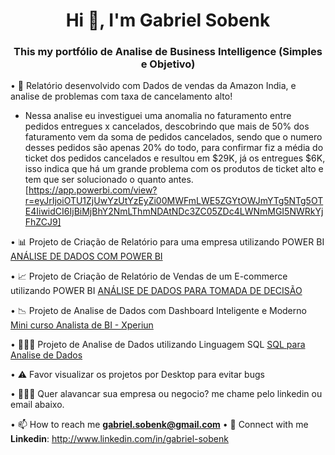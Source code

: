 <h1 align="center">Hi 👋, I'm Gabriel Sobenk</h1>
<h3 align="center">This my portfólio de Analise de Business Intelligence (Simples e Objetivo)</h3>

• 📂 Relatório desenvolvido com Dados de vendas da Amazon India, e analise de problemas com taxa de cancelamento alto!
- Nessa analise eu investiguei uma anomalia no faturamento entre pedidos entregues x cancelados, descobrindo que mais de 50% dos faturamento vem da soma de pedidos cancelados, sendo que o numero desses pedidos são apenas 20% do todo, para confirmar fiz a média do ticket dos pedidos cancelados e resultou em $29K, já os entregues $6K, isso indica que há um grande problema com os produtos de ticket alto e tem que ser solucionado o quanto antes.
[https://app.powerbi.com/view?r=eyJrIjoiOTU1ZjUwYzUtYzEyZi00MWFmLWE5ZGYtOWJmYTg5NTg5OTE4IiwidCI6IjBiMjBhY2NmLThmNDAtNDc3ZC05ZDc4LWNmMGI5NWRkYjFhZCJ9]


• 📊 Projeto de Criação de Relatório para uma empresa utilizando POWER BI [ANÁLISE DE DADOS COM POWER BI](https://app.powerbi.com/view?r=eyJrIjoiNzAzOTMwMzQtOGVhNS00MDY1LWFlODctMTI5NmU4MDU2ZmQ5IiwidCI6IjBiMjBhY2NmLThmNDAtNDc3ZC05ZDc4LWNmMGI5NWRkYjFhZCJ9)

• 📈 Projeto de Criação de Relatório de Vendas de um E-commerce utilizando POWER BI [ANÁLISE DE DADOS PARA TOMADA DE DECISÃO](https://app.powerbi.com/view?r=eyJrIjoiNmRhYjU2NjctMzY1ZS00MzhhLTgwMzgtMzAwMmZjMjk2N2Q1IiwidCI6IjBiMjBhY2NmLThmNDAtNDc3ZC05ZDc4LWNmMGI5NWRkYjFhZCJ9)

• 📉 Projeto de Analise de Dados com Dashboard Inteligente e Moderno [Mini curso Analista de BI - Xperiun](https://app.powerbi.com/view?r=eyJrIjoiNzA0NzRkOTAtNzY3Ny00YjJmLWExNjktZDY2NTcwOTYxMTU5IiwidCI6IjBiMjBhY2NmLThmNDAtNDc3ZC05ZDc4LWNmMGI5NWRkYjFhZCJ9)

• 🧑🏻‍💻 Projeto de Analise de Dados utilizando Linguagem SQL [SQL para Analise de Dados](https://medium.com/@gabriel.sobenk/sql-query-from-metabase-portfolio-1fde35be3a5f)

• ⚠️ Favor visualizar os projetos por Desktop para evitar bugs

• 🧑🏻‍💼 Quer alavancar sua empresa ou negocio? me chame pelo linkedin ou email abaixo.

• 📫 How to reach me **gabriel.sobenk@gmail.com**
• 🛜 Connect with me
  **Linkedin**: http://www.linkedin.com/in/gabriel-sobenk
